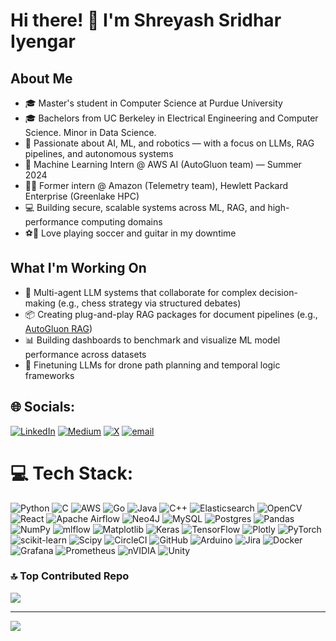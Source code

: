 # Hi there! 👋 I'm Shreyash Sridhar Iyengar

## About Me
- 🎓 Master's student in Computer Science at Purdue University
- 🎓 Bachelors from UC Berkeley in Electrical Engineering and Computer Science. Minor in Data Science.
- 🤖 Passionate about AI, ML, and robotics — with a focus on LLMs, RAG pipelines, and autonomous systems  
- 💼 Machine Learning Intern @ AWS AI (AutoGluon team) — Summer 2024  
- 🧑‍🔬 Former intern @ Amazon (Telemetry team), Hewlett Packard Enterprise (Greenlake HPC)  
- 💻 Building secure, scalable systems across ML, RAG, and high-performance computing domains  
- ⚽🎸 Love playing soccer and guitar in my downtime  

## What I'm Working On
- 🤝 Multi-agent LLM systems that collaborate for complex decision-making (e.g., chess strategy via structured debates)  
- 📦 Creating plug-and-play RAG packages for document pipelines (e.g., [AutoGluon RAG](https://github.com/autogluon/autogluon-rag/))  
- 📊 Building dashboards to benchmark and visualize ML model performance across datasets  
- 🚁 Finetuning LLMs for drone path planning and temporal logic frameworks

  
## 🌐 Socials:
[![LinkedIn](https://img.shields.io/badge/LinkedIn-%230077B5.svg?logo=linkedin&logoColor=white)](https://linkedin.com/in/https://www.linkedin.com/in/shreyashsridhariyengar/) [![Medium](https://img.shields.io/badge/Medium-12100E?logo=medium&logoColor=white)](https://medium.com/@https://medium.com/@shreyash2106) [![X](https://img.shields.io/badge/X-black.svg?logo=X&logoColor=white)](https://x.com/https://x.com/ShreyashIyengar) [![email](https://img.shields.io/badge/Email-D14836?logo=gmail&logoColor=white)](mailto:shreyash.sridhar@gmail.com) 

# 💻 Tech Stack:
![Python](https://img.shields.io/badge/python-3670A0?style=flat&logo=python&logoColor=ffdd54) ![C](https://img.shields.io/badge/c-%2300599C.svg?style=flat&logo=c&logoColor=white) ![AWS](https://img.shields.io/badge/AWS-%23FF9900.svg?style=flat&logo=amazon-aws&logoColor=white) ![Go](https://img.shields.io/badge/go-%2300ADD8.svg?style=flat&logo=go&logoColor=white) ![Java](https://img.shields.io/badge/java-%23ED8B00.svg?style=flat&logo=openjdk&logoColor=white) ![C++](https://img.shields.io/badge/c++-%2300599C.svg?style=flat&logo=c%2B%2B&logoColor=white) ![Elasticsearch](https://img.shields.io/badge/elasticsearch-%230377CC.svg?style=flat&logo=elasticsearch&logoColor=white) ![OpenCV](https://img.shields.io/badge/opencv-%23white.svg?style=flat&logo=opencv&logoColor=white) ![React](https://img.shields.io/badge/react-%2320232a.svg?style=flat&logo=react&logoColor=%2361DAFB) ![Apache Airflow](https://img.shields.io/badge/Apache%20Airflow-017CEE?style=flat&logo=Apache%20Airflow&logoColor=white) ![Neo4J](https://img.shields.io/badge/Neo4j-008CC1?style=flat&logo=neo4j&logoColor=white) ![MySQL](https://img.shields.io/badge/mysql-4479A1.svg?style=flat&logo=mysql&logoColor=white) ![Postgres](https://img.shields.io/badge/postgres-%23316192.svg?style=flat&logo=postgresql&logoColor=white) ![Pandas](https://img.shields.io/badge/pandas-%23150458.svg?style=flat&logo=pandas&logoColor=white) ![NumPy](https://img.shields.io/badge/numpy-%23013243.svg?style=flat&logo=numpy&logoColor=white) ![mlflow](https://img.shields.io/badge/mlflow-%23d9ead3.svg?style=flat&logo=numpy&logoColor=blue) ![Matplotlib](https://img.shields.io/badge/Matplotlib-%23ffffff.svg?style=flat&logo=Matplotlib&logoColor=black) ![Keras](https://img.shields.io/badge/Keras-%23D00000.svg?style=flat&logo=Keras&logoColor=white) ![TensorFlow](https://img.shields.io/badge/TensorFlow-%23FF6F00.svg?style=flat&logo=TensorFlow&logoColor=white) ![Plotly](https://img.shields.io/badge/Plotly-%233F4F75.svg?style=flat&logo=plotly&logoColor=white) ![PyTorch](https://img.shields.io/badge/PyTorch-%23EE4C2C.svg?style=flat&logo=PyTorch&logoColor=white) ![scikit-learn](https://img.shields.io/badge/scikit--learn-%23F7931E.svg?style=flat&logo=scikit-learn&logoColor=white) ![Scipy](https://img.shields.io/badge/SciPy-%230C55A5.svg?style=flat&logo=scipy&logoColor=%white) ![CircleCI](https://img.shields.io/badge/circleci-%23161616.svg?style=flat&logo=circleci&logoColor=white) ![GitHub](https://img.shields.io/badge/github-%23121011.svg?style=flat&logo=github&logoColor=white) ![Arduino](https://img.shields.io/badge/-Arduino-00979D?style=flat&logo=Arduino&logoColor=white) ![Jira](https://img.shields.io/badge/jira-%230A0FFF.svg?style=flat&logo=jira&logoColor=white) ![Docker](https://img.shields.io/badge/docker-%230db7ed.svg?style=flat&logo=docker&logoColor=white) ![Grafana](https://img.shields.io/badge/grafana-%23F46800.svg?style=flat&logo=grafana&logoColor=white) ![Prometheus](https://img.shields.io/badge/Prometheus-E6522C?style=flat&logo=Prometheus&logoColor=white) ![nVIDIA](https://img.shields.io/badge/nVIDIA-%2376B900.svg?style=flat&logo=nVIDIA&logoColor=white) ![Unity](https://img.shields.io/badge/unity-%23000000.svg?style=flat&logo=unity&logoColor=white)


### 🔝 Top Contributed Repo
![](https://github-contributor-stats.vercel.app/api?username=shreyash2106&limit=5&theme=dark&combine_all_yearly_contributions=true)

---
[![](https://visitcount.itsvg.in/api?id=shreyash2106&icon=0&color=0)](https://visitcount.itsvg.in)

<!-- Proudly created with GPRM ( https://gprm.itsvg.in ) -->
 
